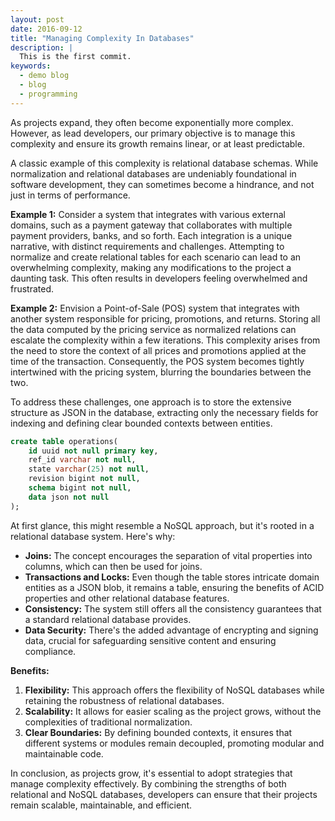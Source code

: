 ```yaml
---
layout: post
date: 2016-09-12
title: "Managing Complexity In Databases"
description: |
  This is the first commit.
keywords:
  - demo blog
  - blog 
  - programming 
---
```



As projects expand, they often become exponentially more complex. However, as lead developers, our primary objective is to manage this complexity and ensure its growth remains linear, or at least predictable.

A classic example of this complexity is relational database schemas. While normalization and relational databases are undeniably foundational in software development, they can sometimes become a hindrance, and not just in terms of performance.

**Example 1:** Consider a system that integrates with various external domains, such as a payment gateway that collaborates with multiple payment providers, banks, and so forth. Each integration is a unique narrative, with distinct requirements and challenges. Attempting to normalize and create relational tables for each scenario can lead to an overwhelming complexity, making any modifications to the project a daunting task. This often results in developers feeling overwhelmed and frustrated.

**Example 2:** Envision a Point-of-Sale (POS) system that integrates with another system responsible for pricing, promotions, and returns. Storing all the data computed by the pricing service as normalized relations can escalate the complexity within a few iterations. This complexity arises from the need to store the context of all prices and promotions applied at the time of the transaction. Consequently, the POS system becomes tightly intertwined with the pricing system, blurring the boundaries between the two.

To address these challenges, one approach is to store the extensive structure as JSON in the database, extracting only the necessary fields for indexing and defining clear bounded contexts between entities.

```sql
create table operations(
	id uuid not null primary key,
	ref_id varchar not null,
	state varchar(25) not null,
	revision bigint not null,
	schema bigint not null,
	data json not null
);
```

At first glance, this might resemble a NoSQL approach, but it's rooted in a relational database system. Here's why:

- **Joins:** The concept encourages the separation of vital properties into columns, which can then be used for joins.
- **Transactions and Locks:** Even though the table stores intricate domain entities as a JSON blob, it remains a table, ensuring the benefits of ACID properties and other relational database features.
- **Consistency:** The system still offers all the consistency guarantees that a standard relational database provides.
- **Data Security:** There's the added advantage of encrypting and signing data, crucial for safeguarding sensitive content and ensuring compliance.

**Benefits:**

1. **Flexibility:** This approach offers the flexibility of NoSQL databases while retaining the robustness of relational databases.
2. **Scalability:** It allows for easier scaling as the project grows, without the complexities of traditional normalization.
3. **Clear Boundaries:** By defining bounded contexts, it ensures that different systems or modules remain decoupled, promoting modular and maintainable code.

In conclusion, as projects grow, it's essential to adopt strategies that manage complexity effectively. By combining the strengths of both relational and NoSQL databases, developers can ensure that their projects remain scalable, maintainable, and efficient.